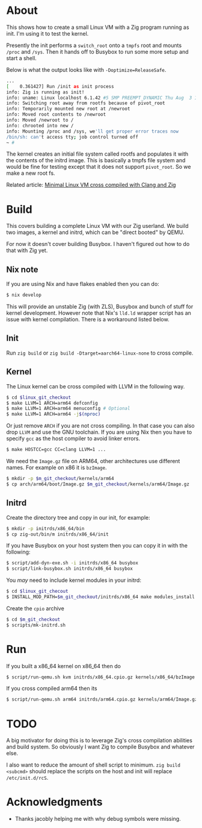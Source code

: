 # About

This shows how to create a small Linux VM with a Zig program running
as init. I'm using it to test the kernel.

Presently the init performs a `switch_root` onto a `tmpfs` root and
mounts `/proc` and `/sys`. Then it hands off to Busybox to run some
more setup and start a shell.

Below is what the output looks like with `-Doptimize=ReleaseSafe`.

```sh
...
[    0.361427] Run /init as init process
info: Zig is running as init!
info: uname: Linux localhost 6.1.42 #5 SMP PREEMPT_DYNAMIC Thu Aug  3 11:36:24 BST 2023 x86_64 (none)
info: Switching root away from rootfs because of pivot_root
info: Temporarily mounted new root at /newroot
info: Moved root contents to /newroot
info: Moved /newroot to /
info: chrooted into new /
info: Mounting /proc and /sys, we'll get proper error traces now
/bin/sh: can't access tty; job control turned off
~ #
```

The kernel creates an initial file system called rootfs and populates
it with the contents of the initrd image. This is basically a tmpfs
file system and would be fine for testing except that it does not
support `pivot_root`. So we make a new root fs.

Related article: [Minimal Linux VM cross compiled with Clang and Zig](zig-cross-compile-ltp-ltx-linux)

# Build

This covers building a complete Linux VM with our Zig userland. We
build two images, a kernel and initrd, which can be "direct booted" by
QEMU.

For now it doesn't cover building Busybox. I haven't figured out how
to do that with Zig yet.

## Nix note

If you are using Nix and have flakes enabled then you can do:

```sh
$ nix develop
```

This will provide an unstable Zig (with ZLS), Busybox and bunch of
stuff for kernel development. However note that Nix's `lld.ld` wrapper
script has an issue with kernel compilation. There is a workaround
listed below.

## Init

Run `zig build` or `zig build -Dtarget=aarch64-linux-none` to cross
compile.

## Kernel

The Linux kernel can be cross compiled with LLVM in the following way.

```sh
$ cd $linux_git_checkout
$ make LLVM=1 ARCH=arm64 defconfig
$ make LLVM=1 ARCH=arm64 menuconfig # Optional
$ make LLVM=1 ARCH=arm64 -j$(nproc)
```

Or just remove `ARCH` if you are not cross compiling. In that case you
can also drop `LLVM` and use the GNU toolchain. If you are using Nix
then you have to specify `gcc` as the host compiler to avoid linker
errors.

```sh
$ make HOSTCC=gcc CC=clang LLVM=1 ...
```

We need the `Image.gz` file on ARM64, other architectures use
different names. For example on x86 it is `bzImage`.

```sh
$ mkdir -p $m_git_checkout/kernels/arm64
$ cp arch/arm64/boot/Image.gz $m_git_checkout/kernels/arm64/Image.gz
```

## Initrd

Create the directory tree and copy in our init, for example:

```sh
$ mkdir -p initrds/x86_64/bin
$ cp zig-out/bin/m initrds/x86_64/init
```

If you have Busybox on your host system then you can copy it in with
the following:

```sh
$ script/add-dyn-exe.sh -i initrds/x86_64 busybox
$ script/link-busybox.sh initrds/x86_64 busybox
```

You *may* need to include kernel modules in your initrd:

```sh
$ cd $linux_git_checout
$ INSTALL_MOD_PATH=$m_git_checkout/initrds/x86_64 make modules_install
```

Create the `cpio` archive

```sh
$ cd $m_git_checkout
$ scripts/mk-initrd.sh
```

# Run

If you built a x86_64 kernel on x86_64 then do

```sh
$ script/run-qemu.sh kvm initrds/x86_64.cpio.gz kernels/x86_64/bzImage
```

If you cross compiled arm64 then its

```sh
$ script/run-qemu.sh arm64 initrds/arm64.cpio.gz kernels/arm64/Image.gz
```

# TODO

A big motivator for doing this is to leverage Zig's cross compilation
abilities and build system. So obviously I want Zig to compile Busybox
and whatever else.

I also want to reduce the amount of shell script to minimum. `zig
build <subcmd>` should replace the scripts on the host and init will
replace `/etc/init.d/rcS`.

# Acknowledgments

- Thanks jacobly helping me with why debug symbols were missing.
